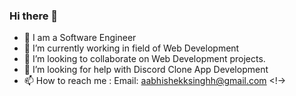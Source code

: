 ### Hi  there 👋 
- 🔭 I am a Software Engineer
- 🌱 I’m currently working in field of Web Development 
-  👯 I’m looking to collaborate on Web Development projects.
- 🤔 I’m looking for help with Discord Clone App Development 
- 📫 How to reach me : Email:  aabhishekksinghh@gmail.com
<!->


